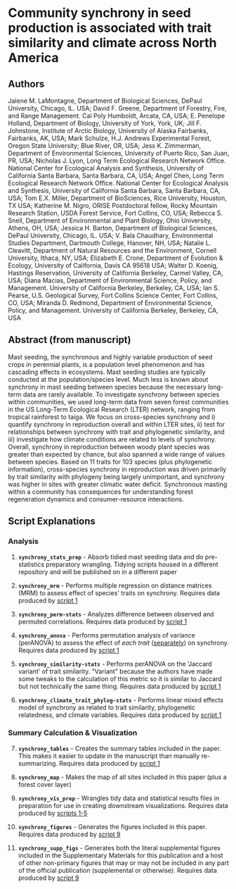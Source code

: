 # Community synchrony in seed production is associated with trait similarity and climate across North America

## Authors

Jalene M. LaMontagne, Department of Biological Sciences, DePaul University, Chicago, IL. USA;
David F. Greene, Department of Forestry, Fire, and Range Management. Cal Poly Humboldt, Arcata, CA, USA;
E. Penelope Holland, Department of Biology, University of York, York, UK;
Jill F. Johnstone, Institute of Arctic Biology, University of Alaska Fairbanks, Fairbanks, AK, USA;
Mark Schulze, H.J. Andrews Experimental Forest, Oregon State University; Blue River, OR, USA;
Jess K. Zimmerman, Department of Environmental Sciences, University of Puerto Rico, San Juan, PR, USA;
Nicholas J. Lyon, Long Term Ecological Research Network Office. National Center for Ecological Analysis and Synthesis, University of California Santa Barbara, Santa Barbara, CA, USA;
Angel Chen, Long Term Ecological Research Network Office. National Center for Ecological Analysis and Synthesis, University of California Santa Barbara, Santa Barbara, CA, USA;
Tom E.X. Miller, Department of BioSciences, Rice University, Houston, TX USA;
Katherine M. Nigro, ORISE Postdoctoral fellow, Rocky Mountain Research Station, USDA Forest Service, Fort Collins, CO, USA;
Rebecca S. Snell, Department of Environmental and Plant Biology, Ohio University, Athens, OH, USA;
Jessica H. Barton, Department of Biological Sciences, DePaul University, Chicago, IL. USA;
V. Bala Chaudhary, Environmental Studies Department, Dartmouth College, Hanover, NH, USA;
Natalie L. Cleavitt, Department of Natural Resources and the Environment, Cornell University, Ithaca, NY, USA;
Elizabeth E. Crone, Department of Evolution & Ecology, University of California, Davis CA 95618 USA;
Walter D. Koenig, Hastings Reservation, University of California Berkeley, Carmel Valley, CA, USA;
Diana Macias, Department of Environmental Science, Policy, and Management. University of California Berkeley, Berkeley, CA, USA;
Ian S. Pearse, U.S. Geological Survey, Fort Collins Science Center, Fort Collins, CO, USA;
Miranda D. Redmond, Department of Environmental Science, Policy, and Management. University of California Berkeley, Berkeley, CA, USA

## Abstract (from manuscript)

Mast seeding, the synchronous and highly variable production of seed crops in perennial plants, is a population level phenomenon and has cascading effects in ecosystems. Mast seeding studies are typically conducted at the population/species level. Much less is known about synchrony in mast seeding between species because the necessary long-term data are rarely available. To investigate synchrony between species within communities, we used long-term data from seven forest communities in the US Long-Term Ecological Research (LTER) network, ranging from tropical rainforest to taiga. We focus on cross-species synchrony and i) quantify synchrony in reproduction overall and within LTER sites, ii) test for relationships between synchrony with trait and phylogenetic similarity, and iii) investigate how climate conditions are related to levels of synchrony. Overall, synchrony in reproduction between woody plant species was greater than expected by chance, but also spanned a wide range of values between species. Based on 11 traits for 103 species (plus phylogenetic information), cross-species synchrony in reproduction was driven primarily by trait similarity with phylogeny being largely unimportant, and synchrony was higher in sites with greater climatic water deficit. Synchronous masting within a community has consequences for understanding forest regeneration dynamics and consumer-resource interactions.

## Script Explanations

### Analysis

1. **`synchrony_stats_prep`** - Absorb tidied mast seeding data and do pre-statistics preparatory wrangling. Tidying scripts housed in a different repository and will be published on in a different paper

2. **`synchrony_mrm`** - Performs multiple regression on distance matrices (MRM) to assess effect of species' traits on synchrony. Requires data produced by <u>script 1</u>

3. **`synchrony_perm-stats`** - Analyzes difference between observed and permuted correlations. Requires data produced by <u>script 1</u>

4. **`synchrony_anova`** - Performs permutation analysis of variance (perANOVA) to assess the effect of _each trait_ (<u>separately</u>) on synchrony. Requires data produced by <u>script 1</u>

5. **`synchrony_similarity-stats`** - Performs perANOVA on the 'Jaccard variant' of trait similarity. "Variant" because the authors have made some tweaks to the calculation of this metric so it is similar to Jaccard but not technically the same thing. Requires data produced by <u>script 1</u>

6. **`synchrony_climate_trait_phylog-stats`** - Performs linear mixed effects model of synchrony as related to trait similarity, phylogenetic relatedness, and climate variables. Requires data produced by <u>script 1</u>

### Summary Calculation & Visualization

7. **`synchrony_tables`** - Creates the summary tables included in the paper. This makes it easier to update in the manuscript than manually re-summarizing. Requires data produced by <u>script 1</u>

8. **`synchrony_map`** - Makes the map of all sites included in this paper (plus a forest cover layer)

9. **`synchrony_vis_prep`** - Wrangles tidy data and statistical results files in preparation for use in creating downstream visualizations. Requires data produced by <u>scripts 1-5</u>

10. **`synchrony_figures`** - Generates the figures included in this paper. Requires data produced by <u>script 9</u>

11. **`synchrony_supp_figs`** - Generates both the literal supplemental figures included in the Supplementary Materials for this publication and a host of other non-primary figures that may or may not be included in any part of the official publication (supplemental or otherwise). Requires data produced by <u>script 9</u>
